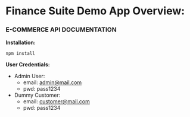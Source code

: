 # Finance Suite Demo App Overview:
### E-COMMERCE API DOCUMENTATION

**Installation:**

```npm install```

**User Credentials:**
- Admin User:
    - email: admin@mail.com
    - pwd: pass1234
- Dummy Customer:
     - email: customer@mail.com
     - pwd: pass1234